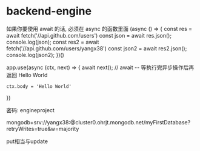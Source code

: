 # backend-engine

如果你要使用 await 的话, 必须在 async 的函数里面
(async () => {
    const res = await fetch('//api.github.com/users')
    const json = await res.json();
    console.log(json);
    const res2 = await fetch('//api.github.com/users/yangx38')
    const json2 = await res2.json();
    console.log(json2);
})()

app.use(async (ctx, next) => {
    await next(); // await -- 等执行完异步操作后再返回 Hello World

    ctx.body = 'Hello World'
})

密码: engineproject

mongodb+srv://yangx38:<password>@cluster0.ohrjt.mongodb.net/myFirstDatabase?retryWrites=true&w=majority


put相当与update